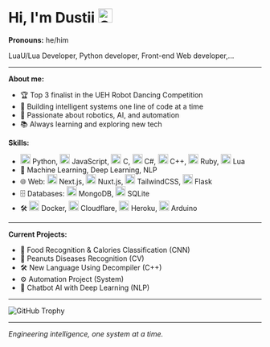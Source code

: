 # Hi, I'm Dustii <img src="https://raw.githubusercontent.com/Tarikul-Islam-Anik/Animated-Fluent-Emojis/master/Emojis/Animals/Otter.png" width="28" alt="Otter">

**Pronouns:** he/him

LuaU/Lua Developer, Python developer, Front-end Web developer,...

---

**About me:**
- 🏆 Top 3 finalist in the UEH Robot Dancing Competition
- 🤖 Building intelligent systems one line of code at a time
- 🤝 Passionate about robotics, AI, and automation
- 📚 Always learning and exploring new tech

**Skills:**
- <img src="https://cdn.jsdelivr.net/gh/devicons/devicon/icons/python/python-original.svg" width="20"/> Python, <img src="https://cdn.jsdelivr.net/gh/devicons/devicon/icons/javascript/javascript-original.svg" width="20"/> JavaScript, <img src="https://cdn.jsdelivr.net/gh/devicons/devicon/icons/c/c-original.svg" width="20"/> C, <img src="https://cdn.jsdelivr.net/gh/devicons/devicon/icons/csharp/csharp-original.svg" width="20"/> C#, <img src="https://cdn.jsdelivr.net/gh/devicons/devicon/icons/cplusplus/cplusplus-original.svg" width="20"/> C++, <img src="https://cdn.jsdelivr.net/gh/devicons/devicon/icons/ruby/ruby-original.svg" width="20"/> Ruby, <img src="https://cdn.jsdelivr.net/gh/devicons/devicon/icons/lua/lua-original.svg" width="20"/> Lua
- 🧠 Machine Learning, Deep Learning, NLP
- 🌐 Web: <img src="https://cdn.jsdelivr.net/gh/devicons/devicon/icons/nextjs/nextjs-original.svg" width="20"/> Next.js, <img src="https://cdn.jsdelivr.net/gh/devicons/devicon/icons/nuxtjs/nuxtjs-original.svg" width="20"/> Nuxt.js, <img src="https://cdn.jsdelivr.net/gh/devicons/devicon/icons/tailwindcss/tailwindcss-plain.svg" width="20"/> TailwindCSS, <img src="https://cdn.jsdelivr.net/gh/devicons/devicon/icons/flask/flask-original.svg" width="20"/> Flask
- 🗄️ Databases: <img src="https://cdn.jsdelivr.net/gh/devicons/devicon/icons/mongodb/mongodb-original.svg" width="20"/> MongoDB, <img src="https://cdn.jsdelivr.net/gh/devicons/devicon/icons/sqlite/sqlite-original.svg" width="20"/> SQLite
- 🛠️ <img src="https://cdn.jsdelivr.net/gh/devicons/devicon/icons/docker/docker-original.svg" width="20"/> Docker, <img src="https://cdn.jsdelivr.net/gh/devicons/devicon/icons/cloudflare/cloudflare-original.svg" width="20"/> Cloudflare, <img src="https://cdn.jsdelivr.net/gh/devicons/devicon/icons/heroku/heroku-original.svg" width="20"/> Heroku, <img src="https://cdn.jsdelivr.net/gh/devicons/devicon/icons/arduino/arduino-original.svg" width="20"/> Arduino

---

**Current Projects:**
- 🍔 Food Recognition & Calories Classification (CNN)
- 🥜 Peanuts Diseases Recognition (CV)
- 🛠️ New Language Using Decompiler (C++)
- ⚙️ Automation Project (System)
- 💬 Chatbot AI with Deep Learning (NLP)

---

![GitHub Trophy](https://github-profile-trophy.vercel.app/?username=Ngducok&theme=discord&no-frame=false&no-bg=true&margin-w=4)

---

*Engineering intelligence, one system at a time.* 
